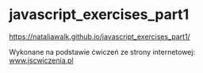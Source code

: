 # javascript_exercises_part1
https://nataliawalk.github.io/javascript_exercises_part1/

Wykonane na podstawie ćwiczeń ze strony internetowej: www.jscwiczenia.pl 
